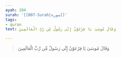 ```yaml
---
ayah: 104
surah: '[[007-Surah|سورة]]'
tags:
- quran
text: وَقَالَ مُوسَىٰ يَا فِرْعَوْنُ إِنِّي رَسُولٌ مِّن رَّبِّ الْعَالَمِينَ

---
```

> وَقَالَ مُوسَىٰ يَا فِرْعَوْنُ إِنِّي رَسُولٌ مِّن رَّبِّ الْعَالَمِينَ
